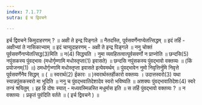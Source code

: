 ```yaml
---
index: 7.1.77
sutra: ई च द्विवचने

---
```

इर्च द्विवचने किमुदाहरणम् ? ॥ अक्षी ते इन्द्र पिङ्गले ॥ नैतदस्ति, पूर्वसवर्णेनाप्येतत्सिद्धम् ॥ इदं तर्हि - अक्षीभ्यां ते नासिकाभ्याम् ॥ इदं चाप्युदाहरणम् - अक्षी ते इन्द्र पिङ्गले ॥ ननु चोक्तं पूर्वसवर्णेनाप्येतत्सिद्ध(3)मिति ॥ न(4) सिद्ध्यति । नुमा व्यवहितत्वात्पूर्वसवर्णो न प्राप्नोति ॥ छन्दसि(5) नपुंसकस्य पुंवद्भावः (मधोर्गृम्णामि मधोस्तृप्ता(1) इवासते) ॥ छन्दसि नपुंसकस्य पुंवद्भावो वक्तव्यः ॥ (किं प्रयोजनम्(1) ॥) ठमधोर्गृभ्णामि मधोस्तृप्ता इवासते इत्येवमर्थम् ॥ पुंवद्भावेन नुमो निवृत्तिर्नुमि निवृत्ते पूर्वसवर्णेनैव सिद्धम् ॥ ( ॥ स्वरार्थ(2) ईकारः ॥ )स्वरार्थस्तर्हीकारो वक्तव्यः । उदात्तस्वरो(3) यथा स्यान्नपुंसकस्वरो मा भूदिति ॥ ननु च पुंवद्भवातिदेशादेव स्वरो भविष्यति ॥ अशक्यः पुंवद्भावातिदेशः(4) स्वरे तन्त्रं श्रयितुम् । इह हि दोषः स्यात् - मध्यवस्मिन्नस्ति मधुर्मास इति ॥ स तर्हि पुंवद्भावो वक्तव्यः ? ॥ न वक्तव्यः । प्रकृतं पुवंदिति वर्तते ॥ ( इर्च द्विवचने ) ॥